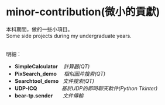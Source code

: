 # minor-contribution(微小的貢獻)

本科期間，做的一些小項目。<br/>
Some side projects during my undergraduate years.
<br/><br/>

明細：
- **SimpleCalculator**&nbsp; &nbsp; *計算器(QT)*
- **PixSearch_demo** &nbsp; &nbsp; *相似圖片搜索(QT)*
- **Searchtool_demo** &nbsp;&nbsp;*文件搜索(QT)*
- **UDP-ICQ**&nbsp;&nbsp;&nbsp;&nbsp;&nbsp;&nbsp; &nbsp;&nbsp;&nbsp;&nbsp; &nbsp;&nbsp;&nbsp;&nbsp;&nbsp;*基於UDP的即時聊天軟件(Python Tkinter)*
- **bear-tp.sender**&nbsp;&nbsp;&nbsp; &nbsp; &nbsp;*文件傳輸*
<br>
<br>
